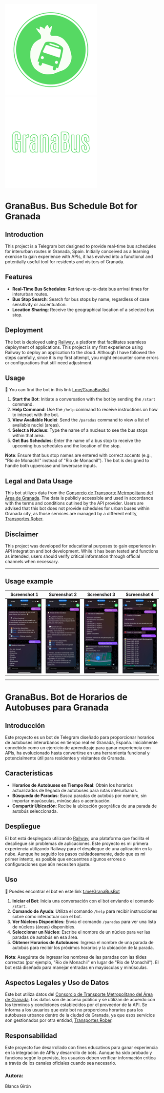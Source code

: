 ![Logo](/img/logo.png)  ![Titulo](/img/titulo.png) 

# GranaBus. Bus Schedule Bot for Granada

## Introduction

This project is a Telegram bot designed to provide real-time bus schedules for interurban routes in Granada, Spain. Initially conceived as a learning exercise to gain experience with APIs, it has evolved into a functional and potentially useful tool for residents and visitors of Granada.

## Features

- **Real-Time Bus Schedules**: Retrieve up-to-date bus arrival times for interurban routes.
- **Bus Stop Search**: Search for bus stops by name, regardless of case sensitivity or accentuation.
- **Location Sharing**: Receive the geographical location of a selected bus stop.

## Deployment

The bot is deployed using [Railway](https://railway.app/), a platform that facilitates seamless deployment of applications. This project is my first experience using Railway to deploy an application to the cloud. Although I have followed the steps carefully, since it is my first attempt, you might encounter some errors or configurations that still need adjustment. 


## Usage

🔗 You can find the bot in this link [ t.me/GranaBusBot](t.me/GranaBusBot) 

1. **Start the Bot**: Initiate a conversation with the bot by sending the `/start` command.
2. **Help Command**: Use the `/help` command to receive instructions on how to interact with the bot.
3. **View Available Nuclei**: Send the `/paradas` command to view a list of available nuclei (areas).
4. **Select a Nucleus**: Type the name of a nucleus to see the bus stops within that area.
5. **Get Bus Schedules**: Enter the name of a bus stop to receive the upcoming bus schedules and the location of the stop.

**Note**: Ensure that bus stop names are entered with correct accents (e.g., "Río de Monachil" instead of "Rio de Monachil"). The bot is designed to handle both uppercase and lowercase inputs.

## Legal and Data Usage

This bot utilizes data from the [Consorcio de Transporte Metropolitano del Área de Granada](https://api.ctan.es/doc/#api-Paradas-ObtieneServiciosPorParada). The data is publicly accessible and used in accordance with the terms and conditions outlined by the API provider. Users are advised that this bot does not provide schedules for urban buses within Granada city, as those services are managed by a different entity, [Transportes Rober](https://www.transportesrober.com/informacio/contacto.htm).

## Disclaimer

This project was developed for educational purposes to gain experience in API integration and bot development. While it has been tested and functions as intended, users should verify critical information through official channels when necessary.

---

## Usage example

| Screenshot 1 | Screenshot 2 | Screenshot 3 | Screenshot 4 |
|--------------|--------------|--------------|--------------|
| ![Image 1](/img/start.jpg) | ![Image 2](/img/help.jpg) | ![Image 3](/img/paradas.jpg) | ![Image 4](/img/ejemplo-ortografia.jpg) |


---

# GranaBus. Bot de Horarios de Autobuses para Granada

## Introducción

Este proyecto es un bot de Telegram diseñado para proporcionar horarios de autobuses interurbanos en tiempo real en Granada, España. Inicialmente concebido como un ejercicio de aprendizaje para ganar experiencia con APIs, ha evolucionado hasta convertirse en una herramienta funcional y potencialmente útil para residentes y visitantes de Granada.

## Características

- **Horarios de Autobuses en Tiempo Real**: Obtén los horarios actualizados de llegada de autobuses para rutas interurbanas.
- **Búsqueda de Paradas**: Busca paradas de autobús por nombre, sin importar mayúsculas, minúsculas o acentuación.
- **Compartir Ubicación**: Recibe la ubicación geográfica de una parada de autobús seleccionada.

## Despliegue

El bot está desplegado utilizando [Railway](https://railway.app/), una plataforma que facilita el despliegue sin problemas de aplicaciones. Este proyecto es mi primera experiencia utilizando Railway para el despliegue de una aplicación en la nube. Aunque he seguido los pasos cuidadosamente, dado que es mi primer intento, es posible que encuentres algunos errores o configuraciones que aún necesiten ajuste.


## Uso

🔗 Puedes encontrar el bot en este link [ t.me/GranaBusBot](t.me/GranaBusBot) 

1. **Iniciar el Bot**: Inicia una conversación con el bot enviando el comando `/start`.
2. **Comando de Ayuda**: Utiliza el comando `/help` para recibir instrucciones sobre cómo interactuar con el bot.
3. **Ver Núcleos Disponibles**: Envía el comando `/paradas` para ver una lista de núcleos (áreas) disponibles.
4. **Seleccionar un Núcleo**: Escribe el nombre de un núcleo para ver las paradas de autobús en esa área.
5. **Obtener Horarios de Autobuses**: Ingresa el nombre de una parada de autobús para recibir los próximos horarios y la ubicación de la parada.

**Nota**: Asegúrate de ingresar los nombres de las paradas con las tildes correctas (por ejemplo, "Río de Monachil" en lugar de "Rio de Monachil"). El bot está diseñado para manejar entradas en mayúsculas y minúsculas.

## Aspectos Legales y Uso de Datos

Este bot utiliza datos del [Consorcio de Transporte Metropolitano del Área de Granada](https://api.ctan.es/doc/#api-Paradas-ObtieneServiciosPorParada). Los datos son de acceso público y se utilizan de acuerdo con los términos y condiciones establecidos por el proveedor de la API. Se informa a los usuarios que este bot no proporciona horarios para los autobuses urbanos dentro de la ciudad de Granada, ya que esos servicios son gestionados por otra entidad, [Transportes Rober](https://www.transportesrober.com/informacio/contacto.htm).

## Responsabilidad

Este proyecto fue desarrollado con fines educativos para ganar experiencia en la integración de APIs y desarrollo de bots. Aunque ha sido probado y funciona según lo previsto, los usuarios deben verificar información crítica a través de los canales oficiales cuando sea necesario.

### Autora:
Blanca Girón